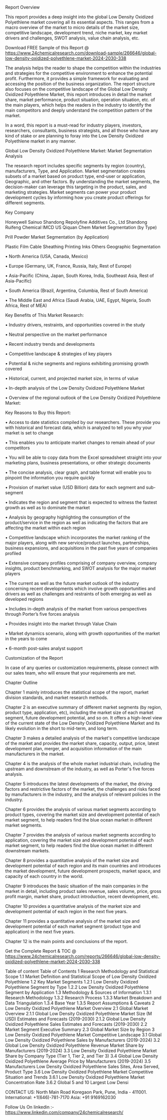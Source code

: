 Report Overview

This report provides a deep insight into the global Low Density Oxidized Polyethlene market covering all its essential aspects. This ranges from a macro overview of the market to micro details of the market size, competitive landscape, development trend, niche market, key market drivers and challenges, SWOT analysis, value chain analysis, etc.

Download FREE Sample of this Report @ https://www.24chemicalresearch.com/download-sample/266646/global-low-density-oxidized-polyethlene-market-2024-2030-338

The analysis helps the reader to shape the competition within the industries and strategies for the competitive environment to enhance the potential profit. Furthermore, it provides a simple framework for evaluating and accessing the position of the business organization. The report structure also focuses on the competitive landscape of the Global Low Density Oxidized Polyethlene Market, this report introduces in detail the market share, market performance, product situation, operation situation, etc. of the main players, which helps the readers in the industry to identify the main competitors and deeply understand the competition pattern of the market.

In a word, this report is a must-read for industry players, investors, researchers, consultants, business strategists, and all those who have any kind of stake or are planning to foray into the Low Density Oxidized Polyethlene market in any manner.

Global Low Density Oxidized Polyethlene Market: Market Segmentation Analysis

The research report includes specific segments by region (country), manufacturers, Type, and Application. Market segmentation creates subsets of a market based on product type, end-user or application, Geographic, and other factors. By understanding the market segments, the decision-maker can leverage this targeting in the product, sales, and marketing strategies. Market segments can power your product development cycles by informing how you create product offerings for different segments.

Key Company

Honeywell
Sainuo
Shandong Repolyfine Additives Co., Ltd
Shandong Ruifeng Chemical
IMCD US
Qiquan Chem
Market Segmentation (by Type)

Prill
Powder
Market Segmentation (by Application)

Plastic Film
Cable Sheathing
Printing Inks
Others
Geographic Segmentation

• North America (USA, Canada, Mexico)

• Europe (Germany, UK, France, Russia, Italy, Rest of Europe)

• Asia-Pacific (China, Japan, South Korea, India, Southeast Asia, Rest of Asia-Pacific)

• South America (Brazil, Argentina, Columbia, Rest of South America)

• The Middle East and Africa (Saudi Arabia, UAE, Egypt, Nigeria, South Africa, Rest of MEA)

Key Benefits of This Market Research:

• Industry drivers, restraints, and opportunities covered in the study

• Neutral perspective on the market performance

• Recent industry trends and developments

• Competitive landscape & strategies of key players

• Potential & niche segments and regions exhibiting promising growth covered

• Historical, current, and projected market size, in terms of value

• In-depth analysis of the Low Density Oxidized Polyethlene Market

• Overview of the regional outlook of the Low Density Oxidized Polyethlene Market:

Key Reasons to Buy this Report:

• Access to date statistics compiled by our researchers. These provide you with historical and forecast data, which is analyzed to tell you why your market is set to change

• This enables you to anticipate market changes to remain ahead of your competitors

• You will be able to copy data from the Excel spreadsheet straight into your marketing plans, business presentations, or other strategic documents

• The concise analysis, clear graph, and table format will enable you to pinpoint the information you require quickly

• Provision of market value (USD Billion) data for each segment and sub-segment

• Indicates the region and segment that is expected to witness the fastest growth as well as to dominate the market

• Analysis by geography highlighting the consumption of the product/service in the region as well as indicating the factors that are affecting the market within each region

• Competitive landscape which incorporates the market ranking of the major players, along with new service/product launches, partnerships, business expansions, and acquisitions in the past five years of companies profiled

• Extensive company profiles comprising of company overview, company insights, product benchmarking, and SWOT analysis for the major market players

• The current as well as the future market outlook of the industry concerning recent developments which involve growth opportunities and drivers as well as challenges and restraints of both emerging as well as developed regions

• Includes in-depth analysis of the market from various perspectives through Porter’s five forces analysis

• Provides insight into the market through Value Chain

• Market dynamics scenario, along with growth opportunities of the market in the years to come

• 6-month post-sales analyst support

Customization of the Report

In case of any queries or customization requirements, please connect with our sales team, who will ensure that your requirements are met.

Chapter Outline

Chapter 1 mainly introduces the statistical scope of the report, market division standards, and market research methods.

Chapter 2 is an executive summary of different market segments (by region, product type, application, etc), including the market size of each market segment, future development potential, and so on. It offers a high-level view of the current state of the Low Density Oxidized Polyethlene Market and its likely evolution in the short to mid-term, and long term.

Chapter 3 makes a detailed analysis of the market's competitive landscape of the market and provides the market share, capacity, output, price, latest development plan, merger, and acquisition information of the main manufacturers in the market.

Chapter 4 is the analysis of the whole market industrial chain, including the upstream and downstream of the industry, as well as Porter's five forces analysis.

Chapter 5 introduces the latest developments of the market, the driving factors and restrictive factors of the market, the challenges and risks faced by manufacturers in the industry, and the analysis of relevant policies in the industry.

Chapter 6 provides the analysis of various market segments according to product types, covering the market size and development potential of each market segment, to help readers find the blue ocean market in different market segments.

Chapter 7 provides the analysis of various market segments according to application, covering the market size and development potential of each market segment, to help readers find the blue ocean market in different downstream markets.

Chapter 8 provides a quantitative analysis of the market size and development potential of each region and its main countries and introduces the market development, future development prospects, market space, and capacity of each country in the world.

Chapter 9 introduces the basic situation of the main companies in the market in detail, including product sales revenue, sales volume, price, gross profit margin, market share, product introduction, recent development, etc.

Chapter 10 provides a quantitative analysis of the market size and development potential of each region in the next five years.

Chapter 11 provides a quantitative analysis of the market size and development potential of each market segment (product type and application) in the next five years.

Chapter 12 is the main points and conclusions of the report.

Get the Complete Report & TOC @ https://www.24chemicalresearch.com/reports/266646/global-low-density-oxidized-polyethlene-market-2024-2030-338

Table of content
Table of Contents
1 Research Methodology and Statistical Scope
1.1 Market Definition and Statistical Scope of Low Density Oxidized Polyethlene
1.2 Key Market Segments
1.2.1 Low Density Oxidized Polyethlene Segment by Type
1.2.2 Low Density Oxidized Polyethlene Segment by Application
1.3 Methodology & Sources of Information
1.3.1 Research Methodology
1.3.2 Research Process
1.3.3 Market Breakdown and Data Triangulation
1.3.4 Base Year
1.3.5 Report Assumptions & Caveats
2 Low Density Oxidized Polyethlene Market Overview
2.1 Global Market Overview
2.1.1 Global Low Density Oxidized Polyethlene Market Size (M USD) Estimates and Forecasts (2019-2030)
2.1.2 Global Low Density Oxidized Polyethlene Sales Estimates and Forecasts (2019-2030)
2.2 Market Segment Executive Summary
2.3 Global Market Size by Region
3 Low Density Oxidized Polyethlene Market Competitive Landscape
3.1 Global Low Density Oxidized Polyethlene Sales by Manufacturers (2019-2024)
3.2 Global Low Density Oxidized Polyethlene Revenue Market Share by Manufacturers (2019-2024)
3.3 Low Density Oxidized Polyethlene Market Share by Company Type (Tier 1, Tier 2, and Tier 3)
3.4 Global Low Density Oxidized Polyethlene Average Price by Manufacturers (2019-2024)
3.5 Manufacturers Low Density Oxidized Polyethlene Sales Sites, Area Served, Product Type
3.6 Low Density Oxidized Polyethlene Market Competitive Situation and Trends
3.6.1 Low Density Oxidized Polyethlene Market Concentration Rate
3.6.2 Global 5 and 10 Largest Low Densi

CONTACT US:
North Main Road Koregaon Park, Pune, India - 411001.
International: +1(646)-781-7170
Asia: +91 9169162030

Follow Us On linkedin :- https://www.linkedin.com/company/24chemicalresearch/
